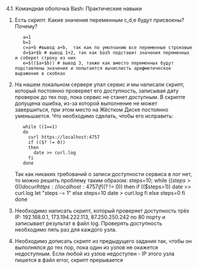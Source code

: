 4.1. Командная оболочка Bash: Практические навыки

1. Есть скрипт. Какие значения переменным c,d,e будут присвоены?Почему?

          a=1
          b=2
          c=a+b #вывод a+b,  так как по умолчанию все переменные строковые
          d=$a+$b # вывод 1+2, так как bash подставит значения переменных и соберет строку из них
          e=$(($a+$b)) # вывод 3, также как вместо переменных будут подставлены значения и попытается вычислисть арифметическое выражение в скобках

    

2. На нашем локальном сервере упал сервис и мы написали скрипт, который постоянно проверяет его доступность, записывая дату проверок до тех пор, пока сервис не станет доступным. В скрипте допущена ошибка, из-за которой выполнение не может завершиться, при этом место на Жёстком Диске постоянно уменьшается. Что необходимо сделать, чтобы его исправить:

          while ((1==1)
          do
            curl https://localhost:4757
            if (($? != 0))
            then
              date >> curl.log
            fi
          done
     Так как никаких требований о записи доступности сервиса в лог нет, то можно решить проблему таким образом:
          steps=10;
          while (($steps>0))
          do
            curl https://localhost:4757
            if (($? != 0))
            then
              if (($steps>1))
                date >> curl.log
                let "steps -= 1"
              else
                steps=10
                date > curl.log
              fi
            else
              steps=0
            fi
          done

3. Необходимо написать скрипт, который проверяет доступность трёх IP: 192.168.0.1, 173.194.222.113, 87.250.250.242 по 80 порту и записывает результат в файл log. Проверять доступность необходимо пять раз для каждого узла.

4. Необходимо дописать скрипт из предыдущего задания так, чтобы он выполнялся до тех пор, пока один из узлов не окажется недоступным. Если любой из узлов недоступен - IP этого узла пишется в файл error, скрипт прерывается
